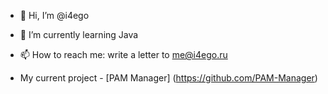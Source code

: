 - 👋 Hi, I’m @i4ego
- 🌱 I’m currently learning Java
- 📫 How to reach me: write a letter to me@i4ego.ru

- My current project - [PAM Manager] (https://github.com/PAM-Manager)
